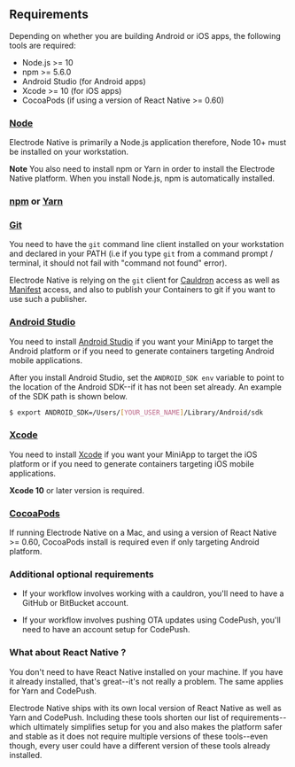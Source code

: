 ## Requirements

Depending on whether you are building Android or iOS apps, the following tools are required:

- Node.js >= 10
- npm >= 5.6.0
- Android Studio (for Android apps)
- Xcode >= 10 (for iOS apps)
- CocoaPods (if using a version of React Native >= 0.60)

### [Node](https://nodejs.org/en/)

Electrode Native is primarily a Node.js application therefore, Node 10+ must be installed on your workstation.  

**Note** You also need to install npm or Yarn in order to install the Electrode Native platform. When you install Node.js, npm is automatically installed.

### [npm](https://npmsjs.com) or [Yarn](https://yarnpkg.com)

### [Git](https://git-scm.com/downloads)

You need to have the `git` command line client installed on your workstation and declared in your PATH (i.e if you type `git` from a command prompt / terminal, it should not fail with "command not found" error).  

Electrode Native is relying on the `git` client for [Cauldron](../platform-parts/cauldron/index.md) access as well as [Manifest](../platform-parts/manifest/index.md) access, and also to publish your Containers to git if you want to use such a publisher.

### [Android Studio](https://developer.android.com/studio/index.html)

You need to install [Android Studio](https://developer.android.com/studio/index.html) if you want your MiniApp to target the Android platform or if you need to generate containers targeting Android mobile applications.

After you install Android Studio, set the `ANDROID_SDK env` variable to point to the location of the Android SDK--if it has not been set already. An example of the SDK path is shown below.  

```bash
$ export ANDROID_SDK=/Users/[YOUR_USER_NAME]/Library/Android/sdk
```

### [Xcode](https://developer.apple.com/xcode/)

You need to install [Xcode](https://developer.apple.com/xcode/) if you want your MiniApp to target the iOS platform  or if you need to generate containers targeting iOS mobile applications.

**Xcode 10** or later version is required.

### [CocoaPods](https://cocoapods.org/)

If running Electrode Native on a Mac, and using a version of React Native >= 0.60, CocoaPods install is required even if only targeting Android platform.

### Additional optional requirements

- If your workflow involves working with a cauldron, you'll need to have a GitHub or BitBucket account.

- If your workflow involves pushing OTA updates using CodePush, you'll need to have an account setup for CodePush.

### What about React Native ?

You don't need to have React Native installed on your machine. If you have it already installed, that's great--it's not really a problem. The same applies for Yarn and CodePush.

Electrode Native ships with its own local version of React Native as well as Yarn and CodePush. Including these tools shorten our list of requirements--which ultimately simplifies setup for you and also makes the platform safer and stable as it does not require multiple versions of these tools--even though, every user could have a different version of these tools already installed.
